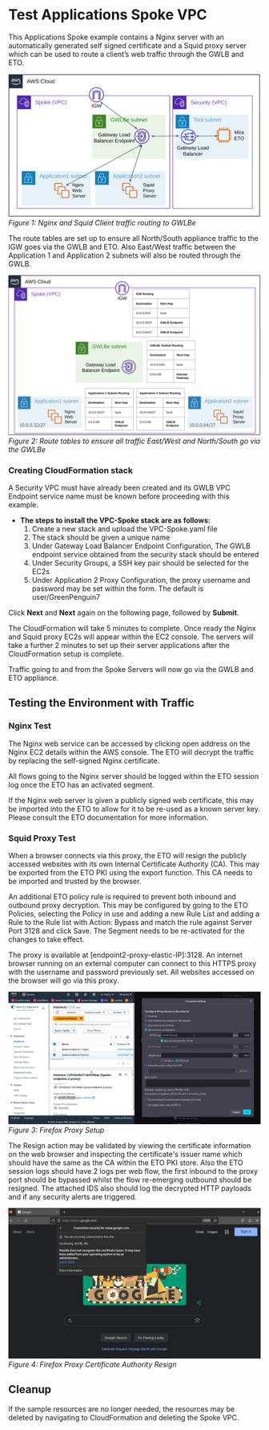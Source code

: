 # **Test Applications Spoke VPC**

This Applications Spoke example contains a Nginx server with an automatically generated self signed certificate and a Squid proxy server which can be used to route a client’s web traffic through the GWLB and ETO.

![Figure 1: Client Spoke Architecture](../images/spoke-endpoints_arch.png)
_Figure 1: Nginx and Squid Client traffic routing to GWLBe_

The route tables are set up to ensure all North/South appliance traffic to the IGW goes via the GWLB and ETO. Also East/West traffic between the Application 1 and Application 2 subnets will also be routed through the GWLB.

![Figure 2: Client Spoke Routing](../images/spoke-endpoints_arch-routing.png)
_Figure 2: Route tables to ensure all traffic East/West and North/South go via the GWLBe_

### Creating CloudFormation stack

A Security VPC must have already been created and its GWLB VPC Endpoint service name must be known before proceeding with this example.

* **The steps to install the VPC-Spoke stack are as follows:**
    1. Create a new stack and upload the VPC-Spoke.yaml file
    2. The stack should be given a unique name
    3. Under Gateway Load Balancer Endpoint Configuration, The GWLB endpoint service obtained from the security stack should be entered
    4. Under Security Groups, a SSH key pair should be selected for the EC2s
    5. Under Application 2 Proxy Configuration, the proxy username and password may be set within the form. The default is user/GreenPenguin7

Click **Next** and **Next** again on the following page, followed by **Submit**.

The CloudFormation will take 5 minutes to complete. Once ready the Nginx and Squid proxy EC2s will appear within the EC2 console. The servers will take a further 2 minutes to set up their server applications after the CloudFormation setup is complete.

Traffic going to and from the Spoke Servers will now go via the GWLB and ETO appliance.

## Testing the Environment with Traffic
### **Nginx Test**
The Nginx web service can be accessed by clicking open address on the Nginx EC2 details within the AWS console. The ETO will decrypt the traffic by replacing the self-signed Nginx certificate.

All flows going to the Nginx server should be logged within the ETO session log once the ETO has an activated segment.

If the Nginx web server is given a publicly signed web certificate, this may be imported into the ETO to allow for it to be re-used as a known server key. Please consult the ETO documentation for more information.

### **Squid Proxy Test**

When a browser connects via this proxy, the ETO will resign the publicly accessed websites with its own Internal Certificate Authority (CA). This may be exported from the ETO PKI using the export function. This CA needs to be imported and trusted by the browser.

An additional ETO policy rule is required to prevent both inbound and outbound proxy decryption. This may be configured by going to the ETO Policies, selecting the Policy in use and adding a new Rule List and adding a Rule to the Rule list with Action: Bypass and match the rule against Server Port 3128 and click Save. The Segment needs to be re-activated for the changes to take effect.

The proxy is available at [endpoint2-proxy-elastic-IP]:3128. An internet browser running on an external computer can connect to this HTTPS proxy with the username and password previously set. All websites accessed on the browser will go via this proxy.

![Figure 3: Firefox Proxy Setup](../images/spoke-endpoints_arch_firefox_setup.png)
_Figure 3: Firefox Proxy Setup_

The Resign action may be validated by viewing the certificate information on the web browser and inspecting the certificate's issuer name which should have the same as the CA within the ETO PKI store. Also the ETO session logs should have 2 logs per web flow, the first inbound to the proxy port should be bypassed whilst the flow re-emerging outbound should be resigned. The attached IDS also should log the decrypted HTTP payloads and if any security alerts are triggered.

![Figure 4: Firefox Proxy Certificate Authority Resign](../images/spoke-endpoints_firefox_resignCA.png)
_Figure 4: Firefox Proxy Certificate Authority Resign_

## **Cleanup**

If the sample resources are no longer needed, the resources may be deleted by navigating to CloudFormation and deleting the Spoke VPC.
